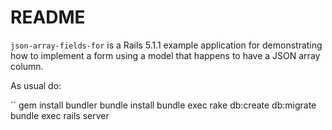 # README

`json-array-fields-for` is a Rails 5.1.1 example application for demonstrating how to implement a form using a model that happens to have a JSON array column.

As usual do:

``
gem install bundler
bundle install
bundle exec rake db:create db:migrate
bundle exec rails server
```
